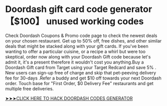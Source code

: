 # Doordash gift card code generator 【$100】 unused working codes


Check Doordash Coupons & Promo code page to check the newest deals on your chosen restaurant. Get up to 50% off, free dishes, and other similar deals that might be stacked along with your gift cards. If you've been wanting to offer a particular cuisine, or a recipe a whirl but were too skeptical, order now along with your Doordash Gift code because let's admit it, it's a present therefore it wouldn't cost you anything.Buy a Doordash Gift card from Target using your Target Redcard and save 5% . New users can sign-up free of charge and skip that pet-peeving delivery fee for 30-days .Refer a buddy and get $10 off towards your next Doordash order. Touch base for "First Order, $0 Delivery Fee" restaurants and get multiple free deliveries.


<a href="https://rebrand.ly/doordash-codes">➤➤➤CLICK HERE TO HACK DOORDASH CODES GENERATOR</a>
